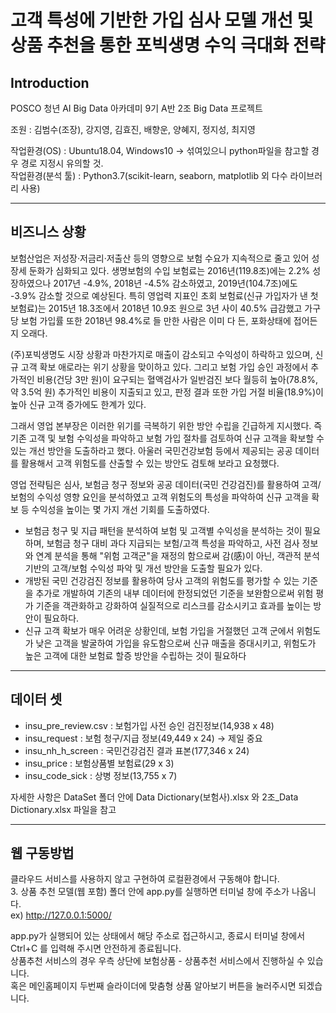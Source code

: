 # 고객 특성에 기반한 가입 심사 모델 개선 및 상품 추천을 통한 포빅생명 수익 극대화 전략

## Introduction

POSCO 청년 AI Big Data 아카데미 9기 A반 2조 Big Data 프로젝트  

조원 : 김범수(조장), 강지영, 김효진, 배향운, 양혜지, 정지성, 최지영

작업환경(OS) : Ubuntu18.04, Windows10 → 섞여있으니 python파일을 참고할 경우 경로 지정시 유의할 것.  
작업환경(분석 툴) : Python3.7(scikit-learn, seaborn, matplotlib 외 다수 라이브러리 사용)

---

## 비즈니스 상황

보험산업은 저성장·저금리·저출산 등의 영향으로 보험 수요가 지속적으로 줄고 있어 성장세 둔화가 심화되고 있다. 생명보험의 수입 보험료는 2016년(119.8조)에는 2.2% 성장하였으나 2017년 -4.9%, 2018년 -4.5% 감소하였고, 2019년(104.7조)에도 -3.9% 감소할 것으로 예상된다. 특히 영업력 지표인 초회 보험료(신규 가입자가 낸 첫 보험료)는 2015년 18.3조에서 2018년 10.9조 원으로 3년 사이 40.5% 급감했고 가구당 보험 가입률 또한 2018년 98.4%로 들 만한 사람은 이미 다 든, 포화상태에 접어든 지 오래다.

(주)포빅생명도 시장 상황과 마찬가지로 매출이 감소되고 수익성이 하락하고 있으며, 신규 고객 확보 애로라는 위기 상황을 맞이하고 있다. 그리고 보험 가입 승인 과정에서 추가적인 비용(건당 3만 원)이 요구되는 혈액검사가 일반검진 보다 월등히 높아(78.8%, 약 3.5억 원) 추가적인 비용이 지출되고 있고, 판정 결과 또한 가입 거절 비율(18.9%)이 높아 신규 고객 증가에도 한계가 있다.

그래서 영업 본부장은 이러한 위기를 극복하기 위한 방안 수립을 긴급하게 지시했다. 즉 기존 고객 및 보험 수익성을 파악하고 보험 가입 절차를 검토하여 신규 고객을 확보할 수 있는 개선 방안을 도출하라고 했다. 아울러 국민건강보험 등에서 제공되는 공공 데이터를 활용해서 고객 위험도를 산출할 수 있는 방안도 검토해 보라고 요청했다.

영업 전략팀은 심사, 보험금 청구 정보와 공공 데이터(국민 건강검진)를 활용하여 고객/보험의 수익성 영향 요인을 분석하였고 고객 위험도의 특성을 파악하여 신규 고객을 확보 등 수익성을 높이는 몇 가지 개선 기회를 도출하였다.

- 보험금 청구 및 지급 패턴을 분석하여 보험 및 고객별 수익성을 분석하는 것이 필요하며, 보험금 청구 대비 과다 지급되는 보험/고객 특성을 파악하고, 사전 검사 정보와 연계 분석을 통해 "위험 고객군"을 재정의 함으로써 감(感)이 아닌, 객관적 분석 기반의 고객/보험 수익성 파악 및 개선 방안을 도출할 필요가 있다.
- 개방된 국민 건강검진 정보를 활용하여 당사 고객의 위험도를 평가할 수 있는 기준을 추가로 개발하여 기존의 내부 데이터에 한정되었던 기준을 보완함으로써 위험 평가 기준을 객관화하고 강화하여 실질적으로 리스크를 감소시키고 효과를 높이는 방안이 필요하다.
- 신규 고객 확보가 매우 어려운 상황인데, 보험 가입을 거절했던 고객 군에서 위험도가 낮은 고객을 발굴하여 가입을 유도함으로써 신규 매출을 증대시키고, 위험도가 높은 고객에 대한 보험료 할증 방안을 수립하는 것이 필요하다

---

## 데이터 셋

- insu_pre_review.csv : 보험가입 사전 승인 검진정보(14,938 x 48)
- insu_request : 보험 청구/지급 정보(49,449 x 24) → 제일 중요
- insu_nh_h_screen : 국민건강검진 결과 표본(177,346 x 24)
- insu_price : 보험상품별 보험료(29 x 3)
- insu_code_sick : 상병 정보(13,755 x 7)

자세한 사항은 DataSet 폴더 안에 Data Dictionary(보험사).xlsx 와 2조_Data Dictionary.xlsx 파일을 참고

---

## 웹 구동방법

클라우드 서비스를 사용하지 않고 구현하여 로컬환경에서 구동해야 합니다.  
3. 상품 추천 모델(웹 포함) 폴더 안에 app.py를 실행하면 터미널 창에 주소가 나옵니다.  
ex) http://127.0.0.1:5000/  

app.py가 실행되어 있는 상태에서 해당 주소로 접근하시고, 종료시 터미널 창에서 Ctrl+C 를 입력해 주시면 안전하게 종료됩니다.  
상품추천 서비스의 경우 우측 상단에 보험상품 - 상품추천 서비스에서 진행하실 수 있습니다.  
혹은 메인홈페이지 두번째 슬라이더에 맞춤형 상품 알아보기 버튼을 눌러주시면 되겠습니다.